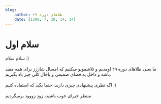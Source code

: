```yaml
---
blog:
    author: طلاهای دوره ۲۹
    date: [1398, 7, 30, 14, 14]
---
```

# سلام اول

<div class="cnt">
<p>سلام سلام :)<br/><br/>ما یعنی طلاهای دوره ۲۹ اومدیم و تلاشمونو میکنیم که امسال شاززز برای همه مفید باشه و داخل یه فضای صمیمی و باحال کلی چیز یاد بگیریم.<br/><br/>اگه نظری پیشنهادی چیزی دارید، حتما بگید که استفاده کنیم :)<br/><br/>منتظر خبرای خوب باشید، زودِ زووود برمیگردیم</p>
</div>
